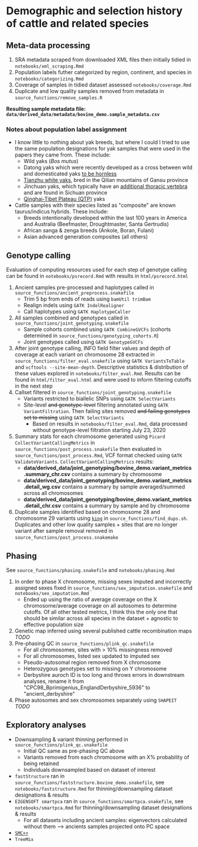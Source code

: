 # Demographic and selection history of cattle and related species

## Meta-data processing

1. SRA metadata scraped from downloaded XML files then initially tidied in `notebooks/xml_scraping.Rmd`
2. Population labels futher categorized by region, continent, and species in `notebooks/categorizing.Rmd`
3. Coverage of samples in tidied dataset assessed `notebooks/coverage.Rmd`
4. Duplicate and low quality samples removed from metadata in `source_functions/remove_samples.R`

**Resulting sample metadata file: `data/derived_data/metadata/bovine_demo.sample_metadata.csv`**

### Notes about population label assignment

* I know little to nothing about yak breeds, but where I could I tried to use the same population designations for yak samples that were used in the papers they came from. These include:
    * Wild yaks (*Bos mutus*)
    * Datong yaks which were recently developed as a cross between wild and domesticated yaks [to be hornless](https://journals.plos.org/plosone/article?id=10.1371/journal.pone.0158642)
    * [Tianzhu white yaks](https://journals.plos.org/plosone/article?id=10.1371/journal.pone.0158642), bred in the Qilian mountains of Gansu province
    * Jinchuan yaks, which typically have an [additional thoracic vertebra](https://bmcgenomics.biomedcentral.com/articles/10.1186/s12864-020-6598-9) and are found in Sichuan province
    * [Qinghai-Tibet Plateau (QTP)](https://www.nature.com/articles/ncomms10283) yaks
* Cattle samples with their species listed as "composite" are known taurus/indicus hybrids. These include:
    * Breeds intentionally developed within the last 100 years in America and Australia (Beefmaster, Droughtmaster, Santa Gertrudis)
    * African sanga & zenga breeds (Ankole, Boran, Fulani)
    * Asian advanced generation composites (all others)

## Genotype calling

Evaluation of computing resources used for each step of genotype calling can be found in `notebooks/psrecord.Rmd` with results in `html/psrecord.html`

1. Ancient samples pre-processed and haplotypes called in `source_functions/ancient_preprocess.snakefile`
    * Trim 5 bp from ends of reads using `bamUtil trimBam`
    * Realign indels using `GATK IndelRealigner`
    * Call haplotypes using `GATK HaplotypeCaller`
2. All samples combined and genotypes called in `source_functions/joint_genotyping.snakefile`
    * Sample cohorts combined using `GATK CombineGVCFs` (cohorts determined in `source_functions/genotyping_cohorts.R`)
    * Joint genotypes called using `GATK GenotypeGVCFs`
3. After joint genotype calling, INFO field filter values and depth of coverage at each variant on chromosome 28 extracted in `source_functions/filter_eval.snakefile` using `GATK VariantsToTable` and `vcftools --site-mean-depth`. Descriptive statistics & distribution of these values explored in `notebooks/filter_eval.Rmd`. Results can be found in `html/filter_eval.html` and were used to inform filtering cutoffs in the next step
4. Callset filtered in `source_functions/joint_genotyping.snakefile`
    * Variants restricted to biallelic SNPs using `GATK SelectVariants`
    * Site-level ~~and genotype-level~~ filtering annotated using `GATK VariantFiltration`. Then failing sites removed ~~and failing genotypes set to missing~~ using `GATK SelectVariants`
        + Based on results in `notebooks/filter_eval.Rmd`, data processed without genotype-level filtration starting July 23, 2020
5. Summary stats for each chromosome generated using `Picard CollectVariantCallingMetrics` in `source_functions/post_process.snakefile` then evaluated in `source_functions/post_process.Rmd`, VCF format checked using `GATK ValidateVariants`. `CollectVariantCallingMetrics` results:
    * **data/derived_data/joint_genotyping/bovine_demo.variant_metrics.summary_chr.csv** contains a summary by chromosome
    * **data/derived_data/joint_genotyping/bovine_demo.variant_metrics.detail_wg.csv** contains a summary by sample averaged/summed across all chromosomes
    * **data/derived_data/joint_genotyping/bovine_demo.variant_metrics.detail_chr.csv** contains a summary by sample and by chromosome
6. Duplicate samples identified based on chromosome 28 and chromosome 29 variants using [`king`](http://people.virginia.edu/~wc9c/KING/manual.html) in `source_functions/find_dups.sh`. Duplicates and other low quality samples + sites that are no longer variant after sample removal removed in `source_functions/post_process.snakemake`

## Phasing

See `source_functions/phasing.snakefile` and `notebooks/phasing.Rmd`

1. In order to phase X chromosome, missing sexes imputed and incorrectly assigned sexes fixed in `source_functions/sex_imputation.snakefile` and `notebooks/sex_imputation.Rmd`
    * Ended up using the ratio of average coverage on the X chromosome/average coverage on all autosomes to determine cutoffs. Of all other tested metrics, I think this the only one that should be similar across all species in the dataset + agnostic to effective population size
2. Genetic map inferred using several published cattle recombination maps *TODO*
3. Pre-phasing QC in `source_functions/plink_qc.snakefile`
    * For all chromosomes, sites with > 10% missingness removed
    * For all chromosomes, listed sex updated to imputed sex
    * Pseudo-autosomal region removed from X chromosome
    * Heterozygous genotypes set to missing on Y chromosome
    * Derbyshire auroch ID is too long and throws errors in downstream analyses, rename it from "CPC98_Bprimigenius_EnglandDerbyshire_5936" to "ancient_derbyshire"
4. Phase autosomes and sex chromosomes separately using `SHAPEIT` *TODO*

## Exploratory analyses

* Downsampling & variant thinning performed in `source_functions/plink_qc.snakefile`
    * Initial QC same as pre-phasing QC above
    * Variants removed from each chromosome with an X% probability of being retained
    * Individuals downsampled based on dataset of interest
* `fastStructure` ran in `source_functions/faststructure.bovine_demo.snakefile`, see `notebooks/faststructure.Rmd` for thinning/downsampling dataset designations & results
* `EIGENSOFT smartpca` ran in `source_functions/smartpca.snakefile`, see `notebooks/smartpca.Rmd` for thinning/downsampling dataset designations & results
    * For all datasets including ancient samples: eigenvectors calculated without them --> ancients samples projected onto PC space
* [`SMC++`](https://github.com/popgenmethods/smcpp)
* `TreeMix`